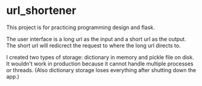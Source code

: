# url_shortener
This project is for practicing programming design and flask.  

The user interface is a long url as the input and a short url as the output. The short url will redicrect the request to where the long url directs to. 

I created two types of storage: dictionary in memory and pickle file on disk. It wouldn't work in production because it cannot handle multiple processes or threads. (Also dictionary storage loses everything after shutting down the app.)

